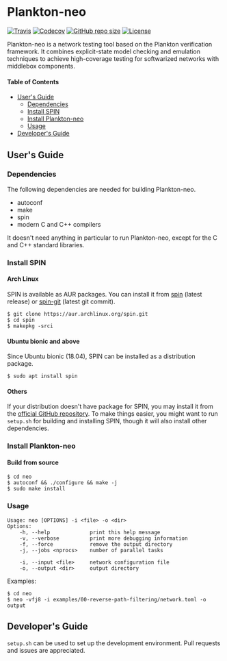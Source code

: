 Plankton-neo
============

[![Travis](https://img.shields.io/travis/com/netarch/neo.svg)](https://travis-ci.com/netarch/neo)
[![Codecov](https://img.shields.io/codecov/c/github/netarch/neo.svg)](https://codecov.io/gh/netarch/neo)
[![GitHub repo size](https://img.shields.io/github/repo-size/netarch/neo.svg)](https://github.com/netarch/neo)
[![License](https://img.shields.io/github/license/netarch/neo.svg)](https://github.com/netarch/neo/blob/master/LICENSE)

Plankton-neo is a network testing tool based on the Plankton verification
framework. It combines explicit-state model checking and emulation techniques to
achieve high-coverage testing for softwarized networks with middlebox
components.

#### Table of Contents

- [User's Guide](#users-guide)
    - [Dependencies](#dependencies)
    - [Install SPIN](#install-spin)
    - [Install Plankton-neo](#install-plankton-neo)
    - [Usage](#usage)
- [Developer's Guide](#developers-guide)


## User's Guide

### Dependencies

The following dependencies are needed for building Plankton-neo.

- autoconf
- make
- spin
- modern C and C++ compilers

It doesn't need anything in particular to run Plankton-neo, except for the C and
C++ standard libraries.

### Install SPIN

#### Arch Linux

SPIN is available as AUR packages. You can install it from
[spin](https://aur.archlinux.org/packages/spin/) (latest release) or
[spin-git](https://aur.archlinux.org/packages/spin-git/) (latest git commit).

```
$ git clone https://aur.archlinux.org/spin.git
$ cd spin
$ makepkg -srci
```

#### Ubuntu bionic and above

Since Ubuntu bionic (18.04), SPIN can be installed as a distribution package.

```
$ sudo apt install spin
```

#### Others

If your distribution doesn't have package for SPIN, you may install it from the
[official GitHub repository](https://github.com/nimble-code/Spin). To make
things easier, you might want to run `setup.sh` for building and installing
SPIN, though it will also install other dependencies.

### Install Plankton-neo

#### Build from source

```
$ cd neo
$ autoconf && ./configure && make -j
$ sudo make install
```

### Usage

```
Usage: neo [OPTIONS] -i <file> -o <dir>
Options:
    -h, --help             print this help message
    -v, --verbose          print more debugging information
    -f, --force            remove the output directory
    -j, --jobs <nprocs>    number of parallel tasks

    -i, --input <file>     network configuration file
    -o, --output <dir>     output directory
```

Examples:

```
$ cd neo
$ neo -vfj8 -i examples/00-reverse-path-filtering/network.toml -o output
```

## Developer's Guide

`setup.sh` can be used to set up the development environment. Pull requests and
issues are appreciated.

